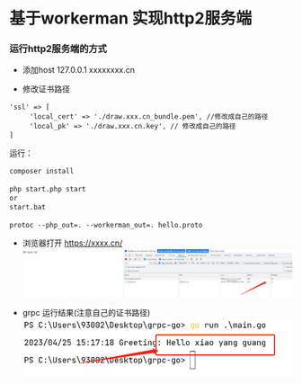 # 基于workerman 实现http2服务端

### 运行http2服务端的方式

* 添加host
127.0.0.1 xxxxxxxx.cn


* 修改证书路径

```
'ssl' => [
     'local_cert' => './draw.xxx.cn_bundle.pem', //修改成自己的路径
     'local_pk' => './draw.xxx.cn.key', // 修改成自己的路径
]
```

运行： 

```
composer install

php start.php start
or 
start.bat  

protoc --php_out=. --workerman_out=. hello.proto
```

* 浏览器打开
https://xxxx.cn/
![img.png](./example/pic/img.png)

  
* grpc 运行结果(注意自己的证书路径)
![img_2.png](./example/pic/img_2.png)
